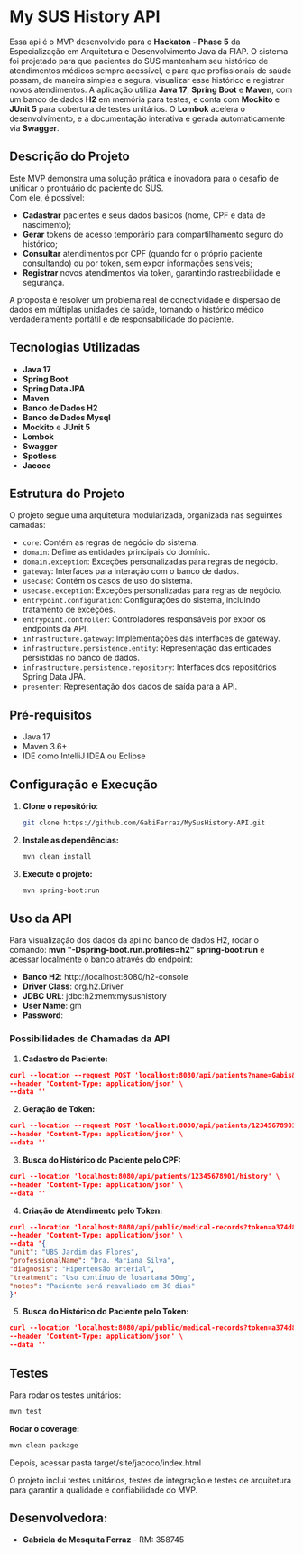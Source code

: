 # My SUS History API
Essa api é o MVP desenvolvido para o **Hackaton - Phase 5** da Especialização em Arquitetura e Desenvolvimento Java 
da FIAP. O sistema foi projetado para que pacientes do SUS mantenham seu histórico de atendimentos médicos sempre 
acessível, e para que profissionais de saúde possam, de maneira simples e segura, visualizar esse histórico e registrar 
novos atendimentos.
A aplicação utiliza **Java 17**, **Spring Boot** e **Maven**, com um banco de dados **H2** em memória para testes, e 
conta com **Mockito** e **JUnit 5** para cobertura de testes unitários. O **Lombok** acelera o desenvolvimento, e a 
documentação interativa é gerada automaticamente via **Swagger**.

## Descrição do Projeto
Este MVP demonstra uma solução prática e inovadora para o desafio de unificar o prontuário do paciente do SUS.  
Com ele, é possível:

- **Cadastrar** pacientes e seus dados básicos (nome, CPF e data de nascimento);
- **Gerar** tokens de acesso temporário para compartilhamento seguro do histórico;
- **Consultar** atendimentos por CPF (quando for o próprio paciente consultando) ou por token, sem expor informações sensíveis;
- **Registrar** novos atendimentos via token, garantindo rastreabilidade e segurança.

A proposta é resolver um problema real de conectividade e dispersão de dados em múltiplas unidades de saúde, tornando o 
histórico médico verdadeiramente portátil e de responsabilidade do paciente.

## Tecnologias Utilizadas
- **Java 17**
- **Spring Boot**
- **Spring Data JPA**
- **Maven**
- **Banco de Dados H2**
- **Banco de Dados Mysql**
- **Mockito** e **JUnit 5**
- **Lombok**
- **Swagger**
- **Spotless**
- **Jacoco**

## Estrutura do Projeto
O projeto segue uma arquitetura modularizada, organizada nas seguintes camadas:
- `core`: Contém as regras de negócio do sistema.
- `domain`: Define as entidades principais do domínio.
- `domain.exception`: Exceções personalizadas para regras de negócio.
- `gateway`: Interfaces para interação com o banco de dados.
- `usecase`: Contém os casos de uso do sistema.
- `usecase.exception`: Exceções personalizadas para regras de negócio.
- `entrypoint.configuration`: Configurações do sistema, incluindo tratamento de exceções.
- `entrypoint.controller`: Controladores responsáveis por expor os endpoints da API.
- `infrastructure.gateway`: Implementações das interfaces de gateway.
- `infrastructure.persistence.entity`: Representação das entidades persistidas no banco de dados.
- `infrastructure.persistence.repository`: Interfaces dos repositórios Spring Data JPA.
- `presenter`: Representação dos dados de saída para a API.

## Pré-requisitos
- Java 17
- Maven 3.6+
- IDE como IntelliJ IDEA ou Eclipse

## Configuração e Execução
1. **Clone o repositório**:
   ```bash
   git clone https://github.com/GabiFerraz/MySusHistory-API.git
   ```
2. **Instale as dependências:**
   ```bash
   mvn clean install
   ```
3. **Execute o projeto:**
   ```bash
   mvn spring-boot:run
   ```

## Uso da API
Para visualização dos dados da api no banco de dados H2, rodar o comando: **mvn "-Dspring-boot.run.profiles=h2" spring-boot:run**
e acessar localmente o banco através do endpoint:
- **Banco H2**: http://localhost:8080/h2-console
- **Driver Class**: org.h2.Driver
- **JDBC URL**: jdbc:h2:mem:mysushistory
- **User Name**: gm
- **Password**:

### Possibilidades de Chamadas da API
1. **Cadastro do Paciente:**
```json
curl --location --request POST 'localhost:8080/api/patients?name=Gabis&cpf=12345678901&birthDate=1990-09-15' \
--header 'Content-Type: application/json' \
--data ''
```

2. **Geração de Token:**
```json
curl --location --request POST 'localhost:8080/api/patients/12345678901/token?expiresInMinutes=10' \
--header 'Content-Type: application/json' \
--data ''
```

3. **Busca do Histórico do Paciente pelo CPF:**
```json
curl --location 'localhost:8080/api/patients/12345678901/history' \
--header 'Content-Type: application/json' \
--data ''
```

4. **Criação de Atendimento pelo Token:**
```json
curl --location 'localhost:8080/api/public/medical-records?token=a374d8f4-f9a3-4dad-9b74-cb0f3d1558ad' \
--header 'Content-Type: application/json' \
--data '{
"unit": "UBS Jardim das Flores",
"professionalName": "Dra. Mariana Silva",
"diagnosis": "Hipertensão arterial",
"treatment": "Uso contínuo de losartana 50mg",
"notes": "Paciente será reavaliado em 30 dias"
}'
```

5. **Busca do Histórico do Paciente pelo Token:**
```json
curl --location 'localhost:8080/api/public/medical-records?token=a374d8f4-f9a3-4dad-9b74-cb0f3d1558ad' \
--header 'Content-Type: application/json' \
--data ''
```


## Testes
Para rodar os testes unitários:
```bash
mvn test
```

**Rodar o coverage:**
   ```bash
   mvn clean package
   ```
Depois, acessar pasta target/site/jacoco/index.html

O projeto inclui testes unitários, testes de integração e testes de arquitetura para garantir a qualidade e
confiabilidade do MVP.


## Desenvolvedora:
- **Gabriela de Mesquita Ferraz** - RM: 358745